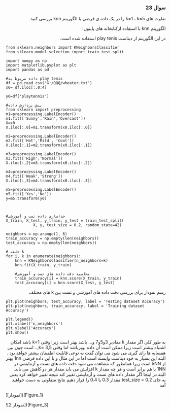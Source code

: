 <div dir='rtl'>

### سوال 23

تفاوت های  k=1 ، k=5 را در یک داده ی فرضی با الگوریتم  knn بررسی کنید.

الگوریتم knn با استفاده ازکتابخانه های پایتون:

در این الگوریتم از دیتاست  play tenis استفاده شده است.


</div>

```# Import necessary modules
from sklearn.neighbors import KNeighborsClassifier
from sklearn.model_selection import train_test_split

import numpy as np
import matplotlib.pyplot as plt
import pandas as pd

#داده مربوط به play tenis
df = pd.read_csv('G:/QQQ/wheater.txt')
x0= df.iloc[:,0:4]

y0=df['playtennis']

#پیش پردازش داده
from sklearn import preprocessing
m1=preprocessing.LabelEncoder()
m1.fit(['Sunny','Rain','Overcast'])
X=x0
X.iloc[:,0]=m1.transform(x0.iloc[:,0])

m2=preprocessing.LabelEncoder()
m2.fit(['Hot','Mild', 'Cool'])
X.iloc[:,1]=m2.transform(x0.iloc[:,1])

m3=preprocessing.LabelEncoder()
m3.fit(['High','Normal'])
X.iloc[:,2]=m3.transform(x0.iloc[:,2])

m4=preprocessing.LabelEncoder()
m4.fit(['Weak','Strong'])
X.iloc[:,3]=m4.transform(x0.iloc[:,3])

m5=preprocessing.LabelEncoder()
m5.fit(['Yes','No'])
y=m5.transform(y0)



#جداسازی داده تست و آموزشی
X_train, X_test, y_train, y_test = train_test_split(
			X, y, test_size = 0.2, random_state=42)

neighbors = np.arange(1, 6)
train_accuracy = np.empty(len(neighbors))
test_accuracy = np.empty(len(neighbors))

# حلقه k
for i, k in enumerate(neighbors):
	knn = KNeighborsClassifier(n_neighbors=k)
	knn.fit(X_train, y_train)
	
	#محاسبه دقت داده های تست و آموزشی 
	train_accuracy[i] = knn.score(X_train, y_train)
	test_accuracy[i] = knn.score(X_test, y_test)
```
<div dir='rtl'>
 رسم نمودار برای بررسی دقت داده های آموزشی و تست بین k های  مختلف 
</div>

```
plt.plot(neighbors, test_accuracy, label = 'Testing dataset Accuracy')
plt.plot(neighbors, train_accuracy, label = 'Training dataset Accuracy')

plt.legend()
plt.xlabel('n_neighbors')
plt.ylabel('Accuracy')
plt.show()

```
<div dir='rtl'>

به طور کلی اگر مقدار k مقادیر 3و5و7 و... باشد بهتر است زیرا وقتی k=1 باشد امکان اشتباه بیشتر است زیرا ممکن است آن داده نویزباشد  اما وقتی  k= 3,5,.. است چون بین همسایه ها رای گیری می شود  می توان گفت به نوعی قابلیت اطمینان بیشتر خواهد بود .
البته این بسیار به خود دیتاست وابسته است
اما در این مثال و با این داده فرضی  1nn بهتر از 5NN است 
زیرا همانطور که مشاهده می شود دقت داده های تست و آزمایشی در 1NN با هم برابر است و هر چه مقدار k افزایش می یابد مقدار هر دو کاهش می یابد.
البته در اینجا اگر مقدار داده های تست و آزمایشی تغییر کند نتیجه تغییر خواهد کرد 
یعنی به جای  test_size = 0.2 مقدار 0.3 یا 0.4 را قرار دهیم نتایج متفاوتی به دست خواهید آمد 
</div>

![نمودار])(Figure_1)


![نمودار 2])(Figure_3)

